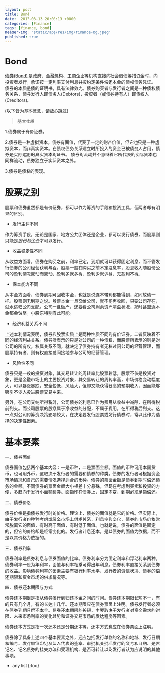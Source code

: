 ```yaml
---
layout: post
title: Bond
date:  2017-03-13 20:03:13 +0800
categories: [Finance]
tags: [finance, bond]
header-img: "static/app/res/img/finance-bg.jpeg"
published: true
---
```


# Bond

[债券(Bond)](http://wiki.mbalib.com/wiki/Bond) 是政府、金融机构、工商企业等机构直接向社会借债筹措资金时，向投资者发行，承诺按一定利率支付利息并按约定条件偿还本金的债权债务凭证。
债券的本质是债的证明书，具有法律效力。债券购买者与发行者之间是一种债权债务关系，债券发行人即债务人(Debtors)，投资者（或债券持有人）即债权人(Creditors)。


(以下皆为基本概念，请放心跳过)

> 基本性质

1.债券属于有价证券。

2.债券是一种虚拟资本。债券有面值，代表了一定的财产价值，但它也只是一种虚拟资本，而非真实资本。在债权债务关系建立时所投入的资金已被债务人占用，债券是实际运用的真实资本的证书。
债券的流动并不意味着它所代表的实际资本也同样流动，债券独立于实际资本之外。

3.债券是债权的表现。


# 股票之别

股票和债券虽然都是有价证券，都可以作为筹资的手段和投资工具，但两者却有明显的区别。

- 发行主体不同

作为筹资手段，无论是国家、地方公共团体还是企业，都可以发行债券，而股票则只能是*股份制企业*才可以发行。

- 收益稳定性不同

从收益方面看，债券在购买之前，利率已定，到期就可以获得固定利息，而不管发行债券的公司经营获利与否。股票一般在购买之前不定股息率，股息收入随股份公司的盈利情况变动而变动，盈利多就多得，盈利少就少得，无盈利不得。

- 保本能力不同

从本金方面看，债券到期可回收本金，也就是说连本带利都能得到，如同放债一样。股票则无到期之说。股票本金一旦交给公司，就不能再收回，只要公司存在，就永远归公司支配。公司一旦破产，还要看公司剩余资产清盘状况，那时甚至连本金都会蚀尽，小股东特别有此可能。

- 经济利益关系不同

上述本利情况表明，债券和股票实质上是两种性质不同的有价证券。二者反映着不同的经济利益关系。债券所表示的只是对公司的一种债权，而股票所表示的则是对公司的所有权。权属关系不同，就决定了债券持有者无权过问公司的经营管理，而股票持有者，则有权直接或间接地参与公司的经营管理。

- 风险性不同

债券只是一般的投资对象，其交易转让的周转率比股票较低，股票不仅是投资对象，更是金融市场上的主要投资对象，其交易转让的周转率高，市场价格变动幅度大，可以暴涨暴跌，安全性低，风险大，但却又能获得很高的预期收入，因而能够吸引不少人投进股票交易中来。

另外，在公司交纳所得税时，公司债券的利息已作为费用从收益中减除，在所得税前列支。而公司股票的股息属于净收益的分配，不属于费用，在所得税后列支。这一点对公司的筹资决策影响较大，在决定要发行股票或发行债券时，常以此作为选择的决定性因素。


# 基本要素

一、债券面值

债券面值包括两个基本内容：一是币种，二是票面金额。面值的币种可用本国货币，也可用外币，这取决于发行者的需要和债券的种类。债券的发行者可根据资金市场情况和自己的需要情况选择适合的币种。债券的票面金额是债券到期时偿还债务的金额。不同债券的票面金额大小相差十分悬殊，但现在考虑到买卖和投资的方便，多趋向于发行小面额债券。面额印在债券上，固定不变，到期必须足额偿还。


二、债券价格

债券价格是指债券发行时的价格。理论上，债券的面值就是它的价格。但实际上，由于发行者的种种考虑或资金市场上供求关系、利息率的变化，债券的市场价格常常脱离它的面值，有时高于面值，有时低于面值。也就是说，债券的面值是固定的，但它的价格却是经常变化的。发行者计息还本，是以债券的面值为依据，而不是以其价格为依据的。


三、债券利率

债券利率是债券利息与债券面值的比率。债券利率分为固定利率和浮动利率两种。债券利率一般为年利率，面值与利率相乘可得出年利息。债券利率直接关系到债券的收益。影响债券利率的因素主要有银行利率水平、发行者的资信状况、债券的偿还期限和资金市场的供求情况等。


四、债券还本期限与方式

债券还本期限是指从债券发行到归还本金之间的时间。债券还本期限长短不一，有的只有几个月，有的长达十几年。还本期限应在债券票面上注明。债券发行者必须在债券到期日偿还本金。债券还本期限的长短，主要取决于发行者对资金需求的时限、未来市场利率的变化趋势和证券交易市场的发达程度等因素。

债券还本方式是指一次还本还是分期还本等，还本方式也应在债券票面上注明。

债券除了具备上述四个基本要素之外，还应包括发行单位的名称和地址、发行日期和编号、发行单位印记及法人代表的签章、审批机关批准发行的文号和日期、是否记名、记名债券的挂失办法和受理机构、是否可转让以及发行者认为应说明的其他事项。



* any list
{:toc}



